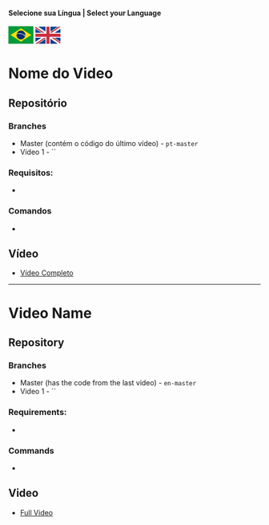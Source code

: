 #### Selecione sua Língua | Select your Language
<a href='#nome-do-video'><img src="images/pt-br.png" alt="Português" width="50" /></a>
<a href='#video-name'><img src="images/en.jpg" alt="English" width="50" /></a>


# Nome do Video

## Repositório

### Branches
* Master (contém o código do último vídeo)  - `pt-master` 
* Vídeo 1 - ``

### Requisitos:
*


### Comandos
*

## Vídeo

* [Vídeo Completo]() 


---

# Video Name

## Repository

### Branches
* Master (has the code from the last video)  - `en-master` 
* Video 1 - ``

### Requirements:
*

### Commands
*

## Video

* [Full Video]() 

